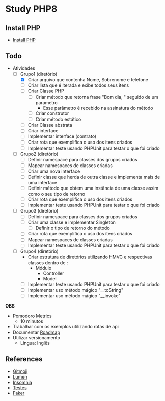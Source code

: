 # Study PHP8

## Install PHP

- [Install PHP](https://vinnyfs89.gitbook.io/knowledge/technology/programming/programming-languages/php/how-to#php-8
)

## Todo

- Atividades
    - [ ] Grupo1 (diretório)
        - [x] Criar arquivo que contenha Nome, Sobrenome e telefone
        - [ ] Criar lista que é iterada e exibe todos seus itens
        - [ ] Criar Classe PHP
            - [ ] Criar método que retorna frase "Bom dia, " seguido de um parametro
                - Esse parâmetro é recebido na assinatura do método
            - [ ] Criar construtor
            - [ ] Criar método estático
        - [ ] Criar Classe abstrata
        - [ ] Criar interface
        - [ ] Implementar interface (contrato)
        - [ ] Criar rota que exemplifica o uso dos itens criados
        - [ ] Implementar teste usando PHPUnit para testar o que foi criado
    - [ ] Grupo2 (diretório)
        - [ ] Definir namespace para classes dos grupos criados
        - [ ] Mapear namespaces de classes criadas
        - [ ] Criar uma nova interface
        - [ ] Definir classe que herda de outra classe e implementa mais de uma interface
        - [ ] Definir método que obtem uma instância de uma classe assim como o seu tipo de retorno
        - [ ] Criar rota que exemplifica o uso dos itens criados
        - [ ] Implementar teste usando PHPUnit para testar o que foi criado
    - [ ] Grupo3 (diretório)
        - [ ] Definir namespace para classes dos grupos criados
        - [ ] Criar uma classe e implementar Singleton
            - [ ] Definir o tipo de retorno do método
        - [ ] Criar rota que exemplifica o uso dos itens criados
        - [ ] Mapear namespaces de classes criadas
        - [ ] Implementar teste usando PHPUnit para testar o que foi criado
    - [ ] Grupo4 (diretório)
        -  Criar estrutura de diretórios utilizando HMVC e respectivas classes dentro de :
            - Módulo
                - Controller
                - Model
        - [ ] Implementar teste usando PHPUnit para testar o que foi criado
        - [ ] Implementar uso método mágico "__toString"
        - [ ] Implementar uso método mágico "__invoke"

**OBS**

- Pomodoro Metrics
    - 10 minutos
- Trabalhar com os exemplos utilizando rotas de api
- Documentar [Roadmap](./Roadmap.md)
- Utilizar versionamento
    - Lingua: Inglês

## References

- [Gitmoji](https://gitmoji.dev)
- [Lumen](https://lumen.laravel.com)
- [Insomnia](https://insomnia.rest/download/)
- [Testes](https://lumen.laravel.com/docs/8.x/testing)
- [Faker](https://stackoverflow.com/questions/49553982/lumen-generate-fake-data-with-faker-from-given-array)